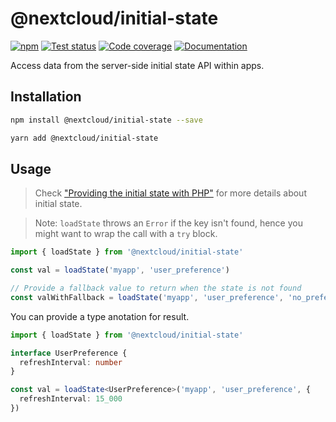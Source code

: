 # @nextcloud/initial-state

[![npm](https://img.shields.io/npm/v/@nextcloud/initial-state.svg)](https://www.npmjs.com/package/@nextcloud/initial-state)
[![Test status](https://img.shields.io/github/actions/workflow/status/nextcloud/nextcloud-initial-state/node-test.yml?label=tests)](https://github.com/nextcloud/nextcloud-initial-state/actions/workflows/node-test.yml?query=branch%3Amaster)
[![Code coverage](https://img.shields.io/codecov/c/gh/nextcloud/nextcloud-initial-state/master)](https://app.codecov.io/gh/nextcloud/nextcloud-initial-state)
[![Documentation](https://img.shields.io/badge/Documentation-online-brightgreen)](https://nextcloud.github.io/nextcloud-initial-state/)

Access data from the server-side initial state API within apps.

## Installation

```sh
npm install @nextcloud/initial-state --save
```

```sh
yarn add @nextcloud/initial-state
```

## Usage

> Check ["Providing the initial state with PHP"](https://docs.nextcloud.com/server/latest/developer_manual/basics/front-end/js.html#providing-the-initial-state-with-php) for more details about initial state.

> Note: `loadState` throws an `Error` if the key isn't found, hence you might want to wrap the call with a `try` block.

```js
import { loadState } from '@nextcloud/initial-state'

const val = loadState('myapp', 'user_preference')

// Provide a fallback value to return when the state is not found
const valWithFallback = loadState('myapp', 'user_preference', 'no_preference')
```

You can provide a type anotation for result.

```ts
import { loadState } from '@nextcloud/initial-state'

interface UserPreference {
  refreshInterval: number
}

const val = loadState<UserPreference>('myapp', 'user_preference', {
  refreshInterval: 15_000
})
```
